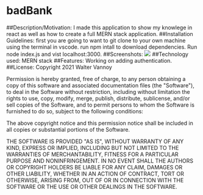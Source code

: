 # badBank

##Description/Motivation: I made this application to show my knowlege in react as well as how to create a full MERN stack application.
##Installation Guidelines: first you are going to want to git clone to your own machine using the terminal in vscode. run npm intall to download dependencies. Run node index.js and vist localhost:3000.
##Screenshots: 
<img src="https://res.cloudinary.com/walterscloudinary/image/upload/v1635438674/Screen_Shot_2021-10-28_at_12.26.31_PM_ompthz.png"/>
##Technology used: MERN stack 
##Features: Working on adding authentication.
##License: 
Copyright 2021 Walter Vannoy

Permission is hereby granted, free of charge, to any person obtaining a copy of this software and associated documentation files (the "Software"), to deal in the Software without restriction, including without limitation the rights to use, copy, modify, merge, publish, distribute, sublicense, and/or sell copies of the Software, and to permit persons to whom the Software is furnished to do so, subject to the following conditions:

The above copyright notice and this permission notice shall be included in all copies or substantial portions of the Software.

THE SOFTWARE IS PROVIDED "AS IS", WITHOUT WARRANTY OF ANY KIND, EXPRESS OR IMPLIED, INCLUDING BUT NOT LIMITED TO THE WARRANTIES OF MERCHANTABILITY, FITNESS FOR A PARTICULAR PURPOSE AND NONINFRINGEMENT. IN NO EVENT SHALL THE AUTHORS OR COPYRIGHT HOLDERS BE LIABLE FOR ANY CLAIM, DAMAGES OR OTHER LIABILITY, WHETHER IN AN ACTION OF CONTRACT, TORT OR OTHERWISE, ARISING FROM, OUT OF OR IN CONNECTION WITH THE SOFTWARE OR THE USE OR OTHER DEALINGS IN THE SOFTWARE.
